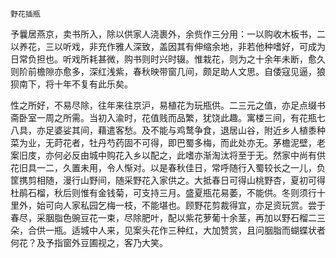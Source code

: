     野花插瓶 

   予曩居燕京，卖书所入，除以供家人浇裹外，余赀作三分用：一以购收木板书，二以养花，三以听戏，非充作雅人深致，盖因其有伸缩余地，非若他种嗜好，可成为日常负担也。听戏所耗甚微，购书则时兴时辍。惟栽花，则为之十余年未断，愈久则阶前檐隙亦愈多，深红浅紫，春秋映带窗几间，颇足助人文思。自倭寇见逼，狼狈南下，将十年不复有此乐矣。

   性之所好，不易尽除，往年来往京沪，易植花为玩瓶供。二三元之值，亦足点缀书斋卧室一周之所需。当初入渝时，花值贱而品繁，犹饶此趣。寓楼三间，有花瓶七八具，亦足婆娑其间，藉遣客愁。及不能与鸡鹜争食，退居山谷，附近乡人植黍种菜为业，无莳花者，牡丹芍药固不可得，即巴蜀多梅，而此处亦无。茅檐泥壁，老案旧庋，亦何必反由城中购花入乡以配之，此嗜亦渐淘汰将至于无。然家中尚有供花旧具一二，久置未用，令人惭对。以是春秋佳日，常呼随行入蜀较长之一儿，负筐携剪相随，漫行山野间，随采野花入家供之。大抵春日可得山桃野杏，夏初可得杜鹃石榴，秋后则惟有金钱菊，可支持三月。盛夏瓶花易萎，不能供。冬则须行十里外，始可向人家私园乞梅一枝，不能堪也。顾野花剪裁得宜，亦足资玩赏。尝于春尽，采胭脂色豌豆花一束，尽除肥叶，配以紫花萝葡十余茎，再加以野石榴二三朵，合供一瓶。适城中人来，见案头花作三种红，大加赞赏，且问胭脂而蝴蝶状者何花？及予指窗外豆圃视之，客乃大笑。

